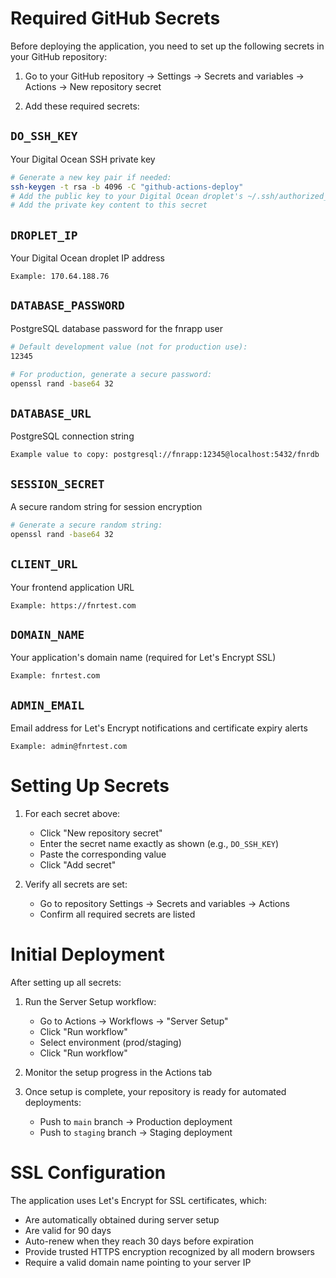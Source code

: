 # Required GitHub Secrets

Before deploying the application, you need to set up the following secrets in your GitHub repository:

1. Go to your GitHub repository → Settings → Secrets and variables → Actions → New repository secret

2. Add these required secrets:

## `DO_SSH_KEY`
Your Digital Ocean SSH private key
```bash
# Generate a new key pair if needed:
ssh-keygen -t rsa -b 4096 -C "github-actions-deploy"
# Add the public key to your Digital Ocean droplet's ~/.ssh/authorized_keys
# Add the private key content to this secret
```

## `DROPLET_IP`
Your Digital Ocean droplet IP address
```
Example: 170.64.188.76
```

## `DATABASE_PASSWORD`
PostgreSQL database password for the fnrapp user
```bash
# Default development value (not for production use):
12345

# For production, generate a secure password:
openssl rand -base64 32
```

## `DATABASE_URL`
PostgreSQL connection string
```
Example value to copy: postgresql://fnrapp:12345@localhost:5432/fnrdb
```

## `SESSION_SECRET`
A secure random string for session encryption
```bash
# Generate a secure random string:
openssl rand -base64 32
```

## `CLIENT_URL`
Your frontend application URL
```
Example: https://fnrtest.com
```

## `DOMAIN_NAME`
Your application's domain name (required for Let's Encrypt SSL)
```
Example: fnrtest.com
```

## `ADMIN_EMAIL`
Email address for Let's Encrypt notifications and certificate expiry alerts
```
Example: admin@fnrtest.com
```

# Setting Up Secrets

1. For each secret above:
   - Click "New repository secret"
   - Enter the secret name exactly as shown (e.g., `DO_SSH_KEY`)
   - Paste the corresponding value
   - Click "Add secret"

2. Verify all secrets are set:
   - Go to repository Settings → Secrets and variables → Actions
   - Confirm all required secrets are listed

# Initial Deployment

After setting up all secrets:

1. Run the Server Setup workflow:
   - Go to Actions → Workflows → "Server Setup"
   - Click "Run workflow"
   - Select environment (prod/staging)
   - Click "Run workflow"

2. Monitor the setup progress in the Actions tab

3. Once setup is complete, your repository is ready for automated deployments:
   - Push to `main` branch → Production deployment
   - Push to `staging` branch → Staging deployment

# SSL Configuration

The application uses Let's Encrypt for SSL certificates, which:
- Are automatically obtained during server setup
- Are valid for 90 days
- Auto-renew when they reach 30 days before expiration
- Provide trusted HTTPS encryption recognized by all modern browsers
- Require a valid domain name pointing to your server IP
